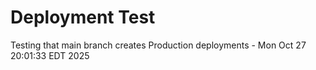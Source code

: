 # Deployment Test
Testing that main branch creates Production deployments - Mon Oct 27 20:01:33 EDT 2025
